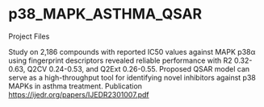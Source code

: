 # p38_MAPK_ASTHMA_QSAR
Project Files

Study on 2,186 compounds with reported IC50 values against MAPK p38α using fingerprint descriptors revealed reliable performance with R2 0.32-0.63, Q2CV 0.24-0.53, and Q2Ext 0.26-0.55. Proposed QSAR model can serve as a high-throughput tool for identifying novel inhibitors against p38 MAPKs in asthma treatment.
Publication https://ijedr.org/papers/IJEDR2301007.pdf
